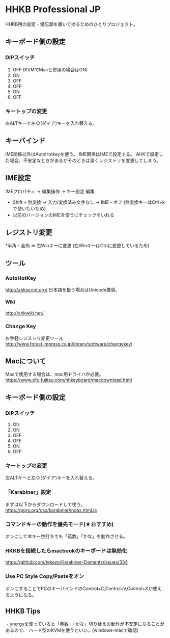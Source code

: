 # HHKB Professional JP

HHKB用の設定・備忘録を置いて捗るためのひとりプロジェクト。

## キーボード側の設定
### DIPスイッチ
1. OFF (KVMでMacと併用の場合はON)
2. ON
3. OFF
4. OFF
5. ON
6. OFF

### キートップの変更
左ALTキーと左◇(ダイア)キーを入れ替える。

## キーバインド
IME関係以外はAutoHotkeyを使う。
IME関係はIMEで設定する。
AHKで設定した場合、不安定なときがあるがそのときは潔くレジストリを変更してしまう。

## IME設定
IMEプロパティ -> 編集操作 -> キー設定 編集

* Shift + 無変換 => 入力/変換済み文字なし -> IME - オフ
(無変換キーはCtrl+kで使いたいため)
* 以前のバージョンのIMEを使うにチェックをいれる

## レジストリ変更

*半角・全角 => 右Winキーに変更
(左WinキーはCtrlに変更しているため)

## ツール
### AutoHotKey
<http://ahkscript.org/>
日本語を扱う場合はUnicode推奨。

#### Wiki
<http://ahkwiki.net/>

### Change Key
お手軽レジストリ変更ツール
<http://www.forest.impress.co.jp/library/software/changekey/>



## Macについて

Macで使用する場合は、mac用ドライバが必要。
<https://www.pfu.fujitsu.com/hhkeyboard/macdownload.html>

## キーボード側の設定
### DIPスイッチ
1. ON
2. ON
3. OFF
4. OFF
5. ON
6. OFF

### キートップの変更
左ALTキーと左◇(ダイア)キーを入れ替える。

### 「Karabiner」設定

まずは以下からダウンロードして使う。
<https://pqrs.org/osx/karabiner/index.html.ja>

### コマンドキーの動作を優先モード(★おすすめ)
オンにして⌘キー空打ちでも「英数」「かな」を動作させる。

### HKKBを接続したらmacbookのキーボードは無効化
https://github.com/tekezo/Karabiner-Elements/issues/334


### Use PC Style Copy/Pasteをオン
オンにすることでPCのキーバインドのControl+C,Control+V,Control+Xが使えるようになる。

## HHKB Tips

・ynergyを使っていると「英数」「かな」切り替えの動作が不安定になることがあるので、
ハード型のKVMを使うといい。(windows-macで確認)
